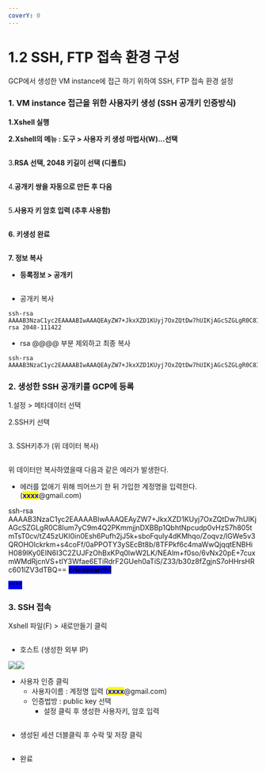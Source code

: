```yaml
---
coverY: 0
---
```


# 1.2 SSH, FTP 접속 환경 구성

GCP에서 생성한 VM instance에 접근 하기 위하여 SSH, FTP 접속 환경 설정

### 1. VM instance 접근을 위한 사용자키 생성 (SSH 공개키 인증방식)

**1.Xshell 실행**

**2.Xshell의 메뉴 : 도구 > 사용자 키 생성 마법사(W)...선택**

<figure><img src="https://emunhi.com/data/img/201808/15162052921.png" alt=""><figcaption></figcaption></figure>

3.**RSA 선택, 2048 키길이 선택 (디폴트)**

<figure><img src="https://emunhi.com/data/img/201808/15162249842.png" alt=""><figcaption></figcaption></figure>

4.**공개키 쌍을 자동으로 만든 후 다음**

<figure><img src="https://emunhi.com/data/img/201808/15162353257.png" alt=""><figcaption></figcaption></figure>

5.**사용자 키 암호 입력 (추후 사용함)**

<figure><img src="../../.gitbook/assets/image (20).png" alt=""><figcaption></figcaption></figure>

**6. 키생성 완료**

<figure><img src="../../.gitbook/assets/image (9) (1).png" alt=""><figcaption></figcaption></figure>

**7. 정보 복사**

* **등록정보 > 공개키**

<figure><img src="../../.gitbook/assets/image (7) (2) (1).png" alt=""><figcaption></figcaption></figure>

* 공개키 복사

```
ssh-rsa AAAAB3NzaC1yc2EAAAABIwAAAQEAyZW7+JkxXZD1KUyj7OxZQtDw7hUIKjAGcSZGLgR0C8Ium7yC9m4Q2PKmmjjnDXBBp1QbhtNpcudp0vHzS7h805tmTsT0cv/tZ45zUKI0in0Esh6Pufh2jJ5k+sboFquIy4dKMhqo/Zoqvz/lGWe5v3QROHOlckrkm+s4coFf/0aPPOTY3ySEcBt8b/8TFPkf6c4maWwQjqqtENBHiH089lKy0EIN6I3C2ZUJFzOhBxKPq0lwW2LK/NEAlm+f0so/6vNx20pE+7cuxmWMdRjcnVS+tIY3Wfae6ETiRdrF2GUeh0aTiS/Z33/b30z8fZgjnS7oHHrsHRc601lZV3dTBQ== rsa 2048-111422
```

* rsa @@@@ 부분 제외하고 최종 복사

```
ssh-rsa AAAAB3NzaC1yc2EAAAABIwAAAQEAyZW7+JkxXZD1KUyj7OxZQtDw7hUIKjAGcSZGLgR0C8Ium7yC9m4Q2PKmmjjnDXBBp1QbhtNpcudp0vHzS7h805tmTsT0cv/tZ45zUKI0in0Esh6Pufh2jJ5k+sboFquIy4dKMhqo/Zoqvz/lGWe5v3QROHOlckrkm+s4coFf/0aPPOTY3ySEcBt8b/8TFPkf6c4maWwQjqqtENBHiH089lKy0EIN6I3C2ZUJFzOhBxKPq0lwW2LK/NEAlm+f0so/6vNx20pE+7cuxmWMdRjcnVS+tIY3Wfae6ETiRdrF2GUeh0aTiS/Z33/b30z8fZgjnS7oHHrsHRc601lZV3dTBQ==
```

### 2. 생성한 SSH 공개키를 GCP에 등록

1.설정 > 메타데이터 선택

2.SSH키 선택

<figure><img src="../../.gitbook/assets/image (12) (2).png" alt=""><figcaption></figcaption></figure>

3\. SSH키추가 (위 데이터 복사)

<figure><img src="../../.gitbook/assets/image (3) (2).png" alt=""><figcaption></figcaption></figure>

위 데이터만 복사하였을때 다음과 같은 에러가 발생한다.

* 에러를 없애기 위해 띄어쓰기 한 뒤 가입한 계정명을 입력한다. (<mark style="color:blue;">**xxxx**</mark>@gmail.com)

ssh-rsa AAAAB3NzaC1yc2EAAAABIwAAAQEAyZW7+JkxXZD1KUyj7OxZQtDw7hUIKjAGcSZGLgR0C8Ium7yC9m4Q2PKmmjjnDXBBp1QbhtNpcudp0vHzS7h805tmTsT0cv/tZ45zUKI0in0Esh6Pufh2jJ5k+sboFquIy4dKMhqo/Zoqvz/lGWe5v3QROHOlckrkm+s4coFf/0aPPOTY3ySEcBt8b/8TFPkf6c4maWwQjqqtENBHiH089lKy0EIN6I3C2ZUJFzOhBxKPq0lwW2LK/NEAlm+f0so/6vNx20pE+7cuxmWMdRjcnVS+tIY3Wfae6ETiRdrF2GUeh0aTiS/Z33/b30z8fZgjnS7oHHrsHRc601lZV3dTBQ== <mark style="background-color:blue;">**ericasearch1**</mark>

<mark style="background-color:blue;">****</mark>

### 3. SSH 접속

Xshell 파일(F) > 새로만들기 클릭

<figure><img src="../../.gitbook/assets/image (16).png" alt=""><figcaption></figcaption></figure>

* 호스트 (생성한 외부 IP)

![](<../../.gitbook/assets/image (6) (1).png>)![](<../../.gitbook/assets/image (1) (1) (1).png>)

* 사용자 인증 클릭
  * 사용자이름 : 계정명 입력 (<mark style="color:blue;">**xxxx**</mark>@gmail.com)
  * 인증법방 : public key 선택
    * 설정 클릭 후 생성한 사용자키, 암호 입력

<figure><img src="../../.gitbook/assets/image (11) (2).png" alt=""><figcaption></figcaption></figure>



* 생성된 세션 더블클릭 후 수락 및 저장 클릭

<figure><img src="../../.gitbook/assets/image (31).png" alt=""><figcaption></figcaption></figure>

* 완료

<figure><img src="../../.gitbook/assets/image (8) (2) (1).png" alt=""><figcaption></figcaption></figure>

